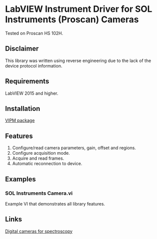 # LabVIEW Instrument Driver for SOL Instruments (Proscan) Cameras
Tested on Proscan HS 102H.

## Disclaimer
This library was written using reverse engineering due to the lack of the device protocol information.

## Requirements
LabVIEW 2015 and higher.

## Installation
[VIPM package](https://www.vipm.io/package/plasmapper_lib_pl_sol_instruments_camera/)

## Features
1. Configure/read camera parameters, gain, offset and regions.
2. Configure acquisition mode.
3. Acquire and read frames.
4. Automatic reconnection to device.

## Examples
### SOL Instruments Camera.vi
Example VI that demonstrates all library features.

## Links
[Digital cameras for spectroscopy](https://solinstruments.com/en/products/spectroscopy/digital-cameras/)
